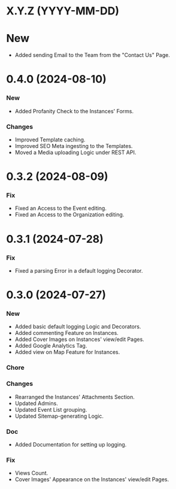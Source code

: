 # X.Y.Z (YYYY-MM-DD)

# New

- Added sending Email to the Team from the "Contact Us" Page.

# 0.4.0 (2024-08-10)

### New

- Added Profanity Check to the Instances' Forms.

### Changes

- Improved Template caching.
- Improved SEO Meta ingesting to the Templates.
- Moved a Media uploading Logic under REST API.

# 0.3.2 (2024-08-09)

### Fix

- Fixed an Access to the Event editing.
- Fixed an Access to the Organization editing.

# 0.3.1 (2024-07-28)

### Fix

- Fixed a parsing Error in a default logging Decorator.

# 0.3.0 (2024-07-27)

### New

- Added basic default logging Logic and Decorators.
- Added commenting Feature on Instances.
- Added Cover Images on Instances' view/edit Pages.
- Added Google Analytics Tag.
- Added view on Map Feature for Instances.

### Chore

### Changes

- Rearranged the Instances' Attachments Section.
- Updated Admins.
- Updated Event List grouping.
- Updated Sitemap-generating Logic.

### Doc

- Added Documentation for setting up logging.

### Fix

- Views Count.
- Cover Images' Appearance on the Instances' view/edit Pages.
